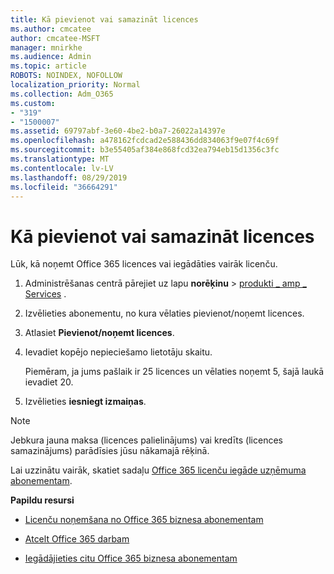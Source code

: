 ```yaml
---
title: Kā pievienot vai samazināt licences
ms.author: cmcatee
author: cmcatee-MSFT
manager: mnirkhe
ms.audience: Admin
ms.topic: article
ROBOTS: NOINDEX, NOFOLLOW
localization_priority: Normal
ms.collection: Adm_O365
ms.custom:
- "319"
- "1500007"
ms.assetid: 69797abf-3e60-4be2-b0a7-26022a14397e
ms.openlocfilehash: a478162fcdcad2e588436dd834063f9e07f4c69f
ms.sourcegitcommit: b3e55405af384e868fcd32ea794eb15d1356c3fc
ms.translationtype: MT
ms.contentlocale: lv-LV
ms.lasthandoff: 08/29/2019
ms.locfileid: "36664291"
---
```

# <a name="how-to-add-or-reduce-licenses"></a>Kā pievienot vai samazināt licences

Lūk, kā noņemt Office 365 licences vai iegādāties vairāk licenču.
  
1. Administrēšanas centrā pārejiet uz lapu **norēķinu** \> [produkti _ amp _ Services](https://go.microsoft.com/fwlink/p/?linkid=842054) .

2. Izvēlieties abonementu, no kura vēlaties pievienot/noņemt licences.

3. Atlasiet **Pievienot/noņemt licences**.

4. Ievadiet kopējo nepieciešamo lietotāju skaitu.

    Piemēram, ja jums pašlaik ir 25 licences un vēlaties noņemt 5, šajā laukā ievadiet 20.

5. Izvēlieties **iesniegt izmaiņas**.

> [!NOTE]
> Jebkura jauna maksa (licences palielinājums) vai kredīts (licences samazinājums) parādīsies jūsu nākamajā rēķinā.

Lai uzzinātu vairāk, skatiet sadaļu [Office 365 licenču iegāde uzņēmuma abonementam](https://docs.microsoft.com/office365/admin/subscriptions-and-billing/buy-licenses).

 **Papildu resursi**
  
- [Licenču noņemšana no Office 365 biznesa abonementam](https://docs.microsoft.com/office365/admin/subscriptions-and-billing/remove-licenses-from-subscription)

- [Atcelt Office 365 darbam](https://docs.microsoft.com/office365/admin/subscriptions-and-billing/cancel-your-subscription)

- [Iegādājieties citu Office 365 biznesa abonementam](https://docs.microsoft.com/office365/admin/subscriptions-and-billing/buy-another-subscription)